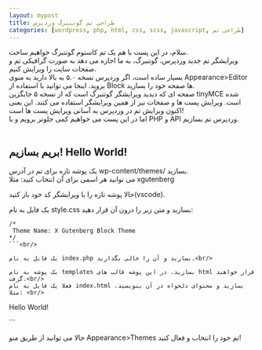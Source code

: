```yaml
---
layout: mypost
title: طراحی تم گوتنبرگ وردپرس
categories: [wordpress, php, html, css, scss, javascript, طراحی تم]
---
```


سلام، در این پست با هم یک تم کاستوم گوتنبرگ خواهیم ساخت.<br/>
ویرایشگر تم جدید وردپرس، گوتنبرگ، به ما اجازه می دهد به صورت گرافیکی تم و صفحات سایت را ویرایش کنیم.<br/>
بسیار ساده است، اگر وردپرس نسخه ۵.۰ به بالا دارید به منوی Appearance>Editor بروید. اینجا می توانید با استفاده از Block ها صفحه خود را بسازید. <br/>
صفحه ای که دیدید ویرایشگر گوتنبرگ است که از نسخه ۵ جایگزین tinyMCE شده است. ویرایش پست ها و صفحات نیز از همین ویرایشگر استفاده می کنند. این یعنی اکنون ویرایش تم در وردپرس به آسانی ویرایش پست ها است!<br/>
اما در این پست می خواهیم کمی جلوتر برویم و با PHP و API وردپرس تم بسازیم.<br/><br/>

## بریم بسازیم! Hello World!
یک پوشه تازه برای تم در آدرس wp-content/themes/ بسازید. <br/>
می توانید هر اسمی برای آن انتخاب کنید: مثلا xgutenberg<br/>

حالا پوشه تازه را با ویرایشگر کد خود باز کنید(vscode). <br/>

یک فایل به نام style.css بسازید و متن زیر را درون آن قرار دهید:
```
/*
 Theme Name: X Gutenberg Block Theme
*/
```<br/>

یک فایل به نام index.php بسازید و آن را خالی بگذارید.<br/>

یک پوشه به نام templates بسازید. در این پوشه قالب های html قرار خواهند گرفت.<br/>
فعلا یک فایل به نام index.html بسازید و محتوای دلخواه در آن بنویسید، مثلا: <br/>
```
<html>
  <body>
    <p>Hello World!</p>
  </body>
</html>
```<br/>



حالا می توانید از طریق منو Appearance>Themes تم خود را انتخاب و فعال کنید!<br>